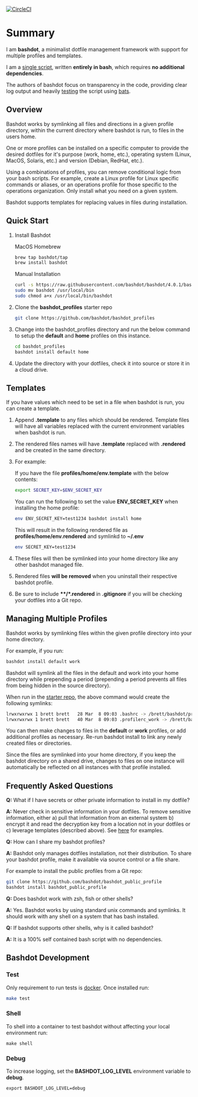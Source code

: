 [![CircleCI](https://circleci.com/gh/bashdot/bashdot/tree/master.svg?style=svg)](https://circleci.com/gh/bashdot/bashdot/tree/master)

# Summary

I am **bashdot**, a minimalist dotfile management framework with support for 
multiple profiles and templates.

I am a [single script](https://github.com/bashdot/bashdot/blob/master/bashdot), written
**entirely in bash**, which requires **no additional dependencies**.

The authors of bashdot focus on transparency in the code, providing
clear log output and heavily [testing](https://circleci.com/gh/bashdot/bashdot/tree/master)
the script using [bats](https://github.com/sstephenson/bats).

## Overview

Bashdot works by symlinking all files and directions in a given profile
directory, within the current directory where bashdot is run, to files
in the users home.

One or more profiles can be installed on a specific computer to provide
the desired dotfiles for it's purpose (work, home, etc.), operating
system (Linux, MacOS, Solaris, etc.) and version (Debian, RedHat, etc.).

Using a combinations of profiles, you can remove conditional logic from your bash
scripts. For example, create a Linux profile for Linux specific commands or
aliases, or an operations profile for those specific to the operations
organization. Only install what you need on a given system.

Bashdot supports templates for replacing values in files during installation.

## Quick Start

1. Install Bashdot

    MacOS Homebrew

    ```sh
    brew tap bashdot/tap
    brew install bashdot
    ```

    Manual Installation

    ```sh
    curl -s https://raw.githubusercontent.com/bashdot/bashdot/4.0.1/bashdot > bashdot
    sudo mv bashdot /usr/local/bin
    sudo chmod a+x /usr/local/bin/bashdot
    ```

1. Clone the **bashdot_profiles** starter repo

    ```sh
    git clone https://github.com/bashdot/bashdot_profiles
    ```

1. Change into the bashdot_profiles directory and run the below command to setup the
**default** and **home** profiles on this instance.

    ```sh
    cd bashdot_profiles
    bashdot install default home
    ```

1. Update the directory with your dotfiles, check it into source or store it in a cloud drive.

## Templates

If you have values which need to be set in a file when bashdot is run, you can create a template.

1. Append **.template** to any files which should be rendered.  Template files will have
all variables replaced with the current environment variables when bashdot is run.

1. The rendered files names will have **.template** replaced with **.rendered** and be created
in the same directory.

1. For example:

    If you have the file **profiles/home/env.template** with the below contents:

    ```sh
    export SECRET_KEY=$ENV_SECRET_KEY
    ```

    You can run the following to set the value **ENV_SECRET_KEY** when installing the home profile:

    ```sh
    env ENV_SECRET_KEY=test1234 bashdot install home
    ```

    This will result in the following rendered file as **profiles/home/env.rendered** and symlinkd to **~/.env**

    ```sh
    env SECRET_KEY=test1234
    ```

1. These files will then be symlinked into your home directory like any other bashdot managed file.

1. Rendered files **will be removed** when you uninstall their respective bashdot profile.

1. Be sure to include **\*\*/\*.rendered** in **.gitignore** if you will be checking your dotfiles
into a Git repo.

## Managing Multiple Profiles

Bashdot works by symlinking files within the given profile directory into your home directory.

For example, if you run:

```sh
bashdot install default work
```

Bashdot will symlink all the files in the default and work into your home directory
while prepending a period (prepending a period prevents all files from being hidden in
the source directory).

When run in the [starter repo](https://github.com/bashdot/bashdot_profiles), the above command
would create the following symlinks:

```sh
lrwxrwxrwx 1 brett brett   28 Mar  8 09:03 .bashrc -> /brett/bashdot/profiles/default/bashrc
lrwxrwxrwx 1 brett brett   40 Mar  8 09:03 .profilerc_work -> /brett/bashdot/profiles/work/profilerc_work
```

You can then make changes to files in the **default** or **work** profiles, or
add additional profiles as necessary. Re-run bashdot install to link any newly
created files or directories.

Since the files are symlinked into your home directory, if you keep the bashdot directory
on a shared drive, changes to files on one instance will automatically be reflected on all
instances with that profile installed.

## Frequently Asked Questions

**Q:** What if I have secrets or other private information to install in my dotfile?

**A:** Never check in sensitive information in your dotfiles. To remove sensitive information,
either a) pull that information from an external system b) encrypt it and read the decryption
key from a location not in your dotfiles or c) leverage templates (described above). See
[here](https://gist.github.com/bashdot/f3af28350f07176674a5474b2d891102) for examples.

**Q:** How can I share my bashdot profiles?

**A:** Bashdot only manages dotfiles installation, not their distribution. To share your
bashdot profile, make it available via source control or a file share.

For example to install the public profiles from a Git repo:

```sh
git clone https://github.com/bashdot/bashdot_public_profile
bashdot install bashdot_public_profile
```

**Q:** Does bashdot work with zsh, fish or other shells?

**A:** Yes. Bashdot works by using standard unix commands and symlinks. It should work 
with any shell on a system that has bash installed.

**Q:** If bashdot supports other shells, why is it called bashdot?

**A:** It is a 100% self contained bash script with no dependencies.

## Bashdot Development

### Test

Only requirement to run tests is [docker](https://docs.docker.com/install/). Once installed run:

```sh
make test
```

### Shell

To shell into a container to test bashdot without affecting your local environment run:

```
make shell
```

### Debug

To increase logging, set the **BASHDOT_LOG_LEVEL** environment variable to **debug**.

```
export BASHDOT_LOG_LEVEL=debug
```
